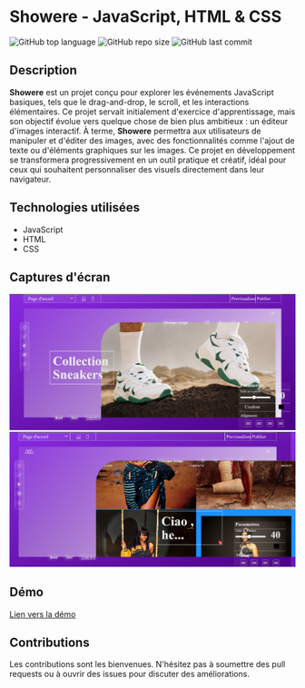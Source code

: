 # Showere - JavaScript, HTML & CSS

![GitHub top language](https://img.shields.io/github/languages/top/dimainc26/showere)
![GitHub repo size](https://img.shields.io/github/repo-size/dimainc26/showere)
![GitHub last commit](https://img.shields.io/github/last-commit/dimainc26/showere)

## Description
**Showere** est un projet conçu pour explorer les événements JavaScript basiques, tels que le drag-and-drop, le scroll, et les interactions élémentaires. Ce projet servait initialement d'exercice d'apprentissage, mais son objectif évolue vers quelque chose de bien plus ambitieux : un éditeur d'images interactif. À terme, **Showere** permettra aux utilisateurs de manipuler et d'éditer des images, avec des fonctionnalités comme l'ajout de texte ou d'éléments graphiques sur les images. Ce projet en développement se transformera progressivement en un outil pratique et créatif, idéal pour ceux qui souhaitent personnaliser des visuels directement dans leur navigateur.


## Technologies utilisées
- JavaScript
- HTML
- CSS

## Captures d'écran
![Home Screen](https://github.com/dimainc26/showere/blob/main/assets/home.png)
![Feature 1](https://github.com/dimainc26/showere/blob/main/assets/home_1.png)

## Démo
[Lien vers la démo](https://dev.dimazanre.com/showere)

## Contributions
Les contributions sont les bienvenues. N'hésitez pas à soumettre des pull requests ou à ouvrir des issues pour discuter des améliorations.
